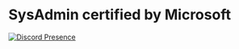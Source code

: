 #  SysAdmin certified by Microsoft
[![Discord Presence](https://lanyard.cnrad.dev/api/1328368090731249716)](https://discord.com/users/1328368090731249716)


